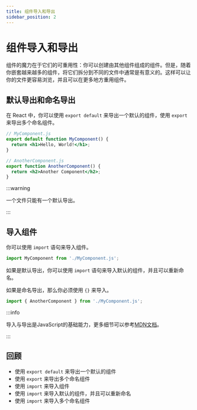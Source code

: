 ```yaml
---
title: 组件导入和导出
sidebar_position: 2
---
```


# 组件导入和导出

组件的魔力在于它们的可重用性：你可以创建由其他组件组成的组件。但是，随着你嵌套越来越多的组件，将它们拆分到不同的文件中通常是有意义的。这样可以让你的文件更容易浏览，并且可以在更多地方重用组件。



## 默认导出和命名导出

在 React 中，你可以使用 `export default` 来导出一个默认的组件，使用 `export` 来导出多个命名组件。

```jsx
// MyComponent.js
export default function MyComponent() {
  return <h1>Hello, World!</h1>;
}

// AnotherComponent.js
export function AnotherComponent() {
  return <h2>Another Component</h2>;
}
```

:::warning

一个文件只能有一个默认导出。

:::

## 导入组件

你可以使用 `import` 语句来导入组件。

```jsx
import MyComponent from './MyComponent.js';
```

如果是默认导出，你可以使用 `import` 语句来导入默认的组件，并且可以重新命名。

如果是命名导出，那么你必须使用 `{}` 来导入。

```jsx
import { AnotherComponent } from './MyComponent.js';
```

:::info

导入与导出是JavaScript的基础能力，更多细节可以参考[MDN文档](https://developer.mozilla.org/zh-CN/docs/Web/JavaScript/Guide/Modules)。

:::

## 回顾

- 使用 `export default` 来导出一个默认的组件
- 使用 `export` 来导出多个命名组件
- 使用 `import` 来导入组件
- 使用 `import` 来导入默认的组件，并且可以重新命名
- 使用 `import` 来导入多个命名组件
